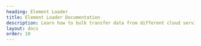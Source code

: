 ```yaml
---
heading: Element Loader
title: Element Loader Documentation
description: Learn how to bulk transfer data from different cloud services.
layout: docs
order: 10
---
```

